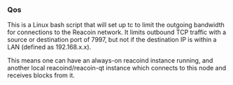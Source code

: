 ### Qos ###

This is a Linux bash script that will set up tc to limit the outgoing bandwidth for connections to the Reacoin network. It limits outbound TCP traffic with a source or destination port of 7997, but not if the destination IP is within a LAN (defined as 192.168.x.x).

This means one can have an always-on reacoind instance running, and another local reacoind/reacoin-qt instance which connects to this node and receives blocks from it.
